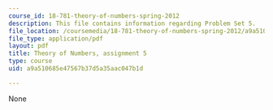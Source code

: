 ```yaml
---
course_id: 18-781-theory-of-numbers-spring-2012
description: This file contains information regarding Problem Set 5.
file_location: /coursemedia/18-781-theory-of-numbers-spring-2012/a9a510685e47567b37d5a35aac047b1d_MIT18_781S12_pset5.pdf
file_type: application/pdf
layout: pdf
title: Theory of Numbers, assignment 5
type: course
uid: a9a510685e47567b37d5a35aac047b1d

---
```

None